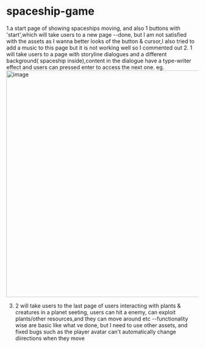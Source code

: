 # spaceship-game
1.a start page of showing spaceships moving, and also 1 buttons with 'start',which will take users to a new page
   --done, but I am not satisfied with the assets as I wanna better looks of the button & cursor,I also tried to add a music to this page but it is not working well so I commented out
2. 1 will take users to a page with storyline dialogues and a different background( spaceship inside),content in the dialogue have a type-writer effect and users can pressed enter to access the next one.
eg.
<img width="593" alt="image" src="https://user-images.githubusercontent.com/105130114/206885702-d2e7c626-f832-446e-b98e-f54e9b8e0837.png">

3. 2 will take users to the last page of users interacting with plants & creatures in a planet seeting, users can hit a enemy, can exploit plants/other resources,and they can move around etc
  --functionality wise are basic like what ve done, but I need to use other assets, and fixed bugs such as the player avatar can't automatically change diirections when they move
